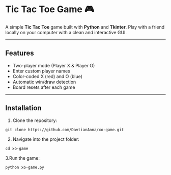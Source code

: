 # Tic Tac Toe Game 🎮

A simple **Tic Tac Toe** game built with **Python** and **Tkinter**. Play with a friend locally on your computer with a clean and interactive GUI.

---

## Features

- Two-player mode (Player X & Player O)
- Enter custom player names
- Color-coded X (red) and O (blue)
- Automatic win/draw detection
- Board resets after each game

---
## Installation

1. Clone the repository:

```
git clone https://github.com/DavtianAnna/xo-game.git
```
2. Navigate into the project folder:
```
cd xo-game
```
3.Run the game:
```
python xo-game.py




